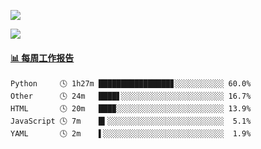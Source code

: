 [![](https://count.getloli.com/get/@Quan666.github.readme)](https://count.getloli.com/)


[![](https://chat.getloli.com/room/@Quan666.github/svg?width=600&height=100&limit=20&theme=light&title=Quan666@github:%20~&fontSize=13)](https://chat.getloli.com/room/@Quan666.github?title=Quan666的留言板)


 <!-- waka-box start -->
#### <a href="https://gist.github.com/204ad9111ce51ffe775886f66538b500" target="_blank">📊 每周工作报告</a>
```text
Python     🕓 1h27m ████████████████▊░░░░░░░░░░░ 60.0%
Other      🕓 24m   ████▋░░░░░░░░░░░░░░░░░░░░░░░ 16.7%
HTML       🕓 20m   ███▉░░░░░░░░░░░░░░░░░░░░░░░░ 13.9%
JavaScript 🕓 7m    █▍░░░░░░░░░░░░░░░░░░░░░░░░░░  5.1%
YAML       🕓 2m    ▌░░░░░░░░░░░░░░░░░░░░░░░░░░░  1.9%
```
<!-- Powered by https://github.com/journey-ad/waka-box-go . -->
<!-- waka-box end -->













<!--
**Quan666/Quan666** is a ✨ _special_ ✨ repository because its `README.md` (this file) appears on your GitHub profile.

Here are some ideas to get you started:

- 🔭 I’m currently working on ...
- 🌱 I’m currently learning ...
- 👯 I’m looking to collaborate on ...
- 🤔 I’m looking for help with ...
- 💬 Ask me about ...
- 📫 How to reach me: ...
- 😄 Pronouns: ...
- ⚡ Fun fact: ...
-->
